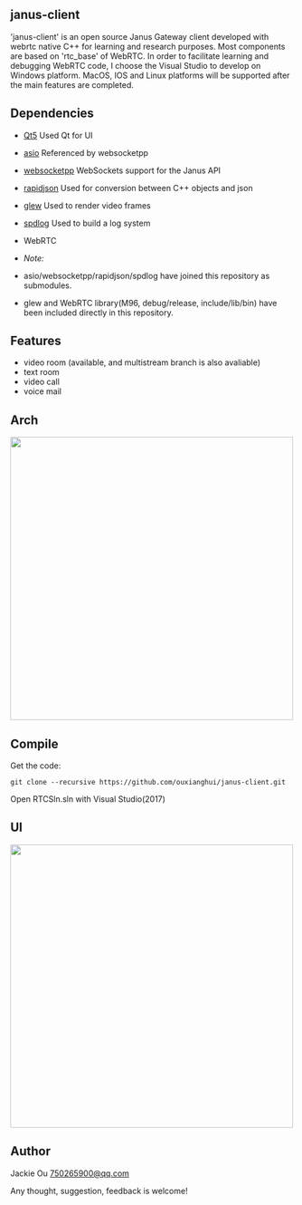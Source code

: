 ## janus-client

'janus-client' is an open source Janus Gateway client developed with webrtc native C++ for learning and research purposes. Most components are based on 'rtc_base' of WebRTC. In order to facilitate learning and debugging WebRTC code, I choose the Visual Studio to develop on Windows platform. MacOS, IOS and Linux platforms will be supported after the main features are completed.

## Dependencies

* [Qt5](http://download.qt.io/archive/qt/) Used Qt for UI
* [asio](https://github.com/chriskohlhoff/asio) Referenced by websocketpp
* [websocketpp](https://github.com/zaphoyd/websocketpp) WebSockets support for the Janus API
* [rapidjson](https://github.com/Tencent/rapidjson.git) Used for conversion between C++ objects and json
* [glew](http://glew.sourceforge.net/) Used to render video frames
* [spdlog](https://github.com/gabime/spdlog) Used to build a log system
* WebRTC

* *Note:* 
* asio/websocketpp/rapidjson/spdlog have joined this repository as submodules. 
* glew and WebRTC library(M96, debug/release, include/lib/bin) have been included directly in this repository. 

## Features
* video room (available, and multistream branch is also avaliable)
* text room
* video call
* voice mail

## Arch
<img src="https://github.com/ouxianghui/janus_client/blob/main/janus-client-arch.svg" height="500" /><br>

## Compile
Get the code:

	git clone --recursive https://github.com/ouxianghui/janus-client.git
  
  Open RTCSln.sln with Visual Studio(2017)
  
## UI
<img src="https://github.com/ouxianghui/janus_client/blob/main/janus-client-ui.png" height="500" /><br>


## Author
Jackie Ou 750265900@qq.com

Any thought, suggestion, feedback is welcome!
